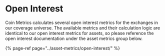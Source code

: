 # Open Interest

Coin Metrics calculates several open interest metrics for the exchanges in our coverage universe. The available metrics and their calculation logic are identical to our open interest metrics for assets, so please reference the open interest documentation under the asset metrics group below. 

{% page-ref page="../asset-metrics/open-interest/" %}




